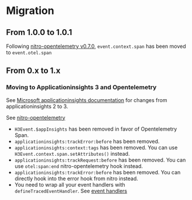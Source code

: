 # Migration

## From 1.0.0 to 1.0.1

Following [nitro-opentelemetry v0.7.0](https://github.com/huang-julien/nitro-opentelemetry/releases/tag/v0.7.0), `event.context.span` has been moved to `event.otel.span`

## From 0.x to 1.x

### Moving to Applicationinsights 3 and Opentelemetry

See [Microsoft applicationinsights documentation](https://learn.microsoft.com/fr-fr/azure/azure-monitor/app/opentelemetry-nodejs-migrate?tabs=upgrade) for changes from applicationinsights 2 to 3.

See [nitro-opentelemetry](https://github.com/huang-julien/nitro-opentelemetry)

- `H3Event.$appInsights` has been removed in favor of Opentelemetry Span.
- `applicationinsights:trackError:before` has been removed.
- `applicationinsights:context:tags` has been removed. You can use `H3Event.context.span.setAttributes()` instead.
- `applicationinsights:trackRequest:before` has been removed. You can use `otel:span:end` nitro-opentelemetry hook instead.
- `applicationinsights:trackError:before` has been removed. You can directly hook into the error hook from nitro instead.
- You need to wrap all your event handlers with `defineTracedEventHandler`. See [event handlers](/guide/event-handlers)
